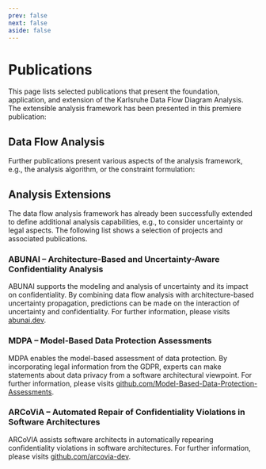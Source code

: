 ```yaml
---
prev: false
next: false
aside: false
---
```


# Publications

This page lists selected publications that present the foundation, application, and extension of the Karlsruhe Data Flow Diagram Analysis.
The extensible analysis framework has been presented in this premiere publication:

<PaperHighlight
  authors="N. Boltz and S. Hahner, et al."
  title="An Extensible Framework for Architecture-Based Data Flow Analysis
        for Information Security"
  reference="European Conference on Software Architecture (ECSA), Springer,
      2024"
  url="https://sebastianhahner.de/publications/2024/BoltzHahner2024_AnExtensibleFrameworkForArchitectureBasedDataFlowAnalysisForInformationSecurity.pdf"
  doi="10.1007/978-3-031-66326-0_21" />

## Data Flow Analysis

Further publications present various aspects of the analysis framework, e.g., the analysis algorithm, or the constraint formulation:

<div v-html="bibDFA"></div>

## Analysis Extensions

The data flow analysis framework has already been successfully extended to define additional analysis capabilities, e.g., to consider uncertainty or legal aspects. The following list shows a selection of projects and associated publications.

### ABUNAI – Architecture-Based and Uncertainty-Aware Confidentiality Analysis

ABUNAI supports the modeling and analysis of uncertainty and its impact on confidentiality.
By combining data flow analysis with architecture-based uncertainty propagation, predictions can be made on the interaction of uncertainty and confidentiality.
For further information, please visits [abunai.dev](https://abunai.dev).

<div v-html="bibABUNAI"></div>

### MDPA – Model-Based Data Protection Assessments

MDPA enables the model-based assessment of data protection. 
By incorporating legal information from the GDPR, experts can make statements about data privacy from a software architectural viewpoint.
For further information, please visits [github.com/Model-Based-Data-Protection-Assessments](https://github.com/Model-Based-Data-Protection-Assessments).

<div v-html="bibMDPA"></div>

### ARCoViA – Automated Repair of Confidentiality Violations in Software Architectures

ARCoVIA assists software architects in automatically repearing confidentiality violations in software architectures.
For further information, please visits [github.com/arcovia-dev](https://github.com/arcovia-dev).

<div v-html="bibARCOVIA"></div>

<script setup>
import PaperHighlight from '../PaperHighlight.vue'
import { ref } from 'vue';
import * as bibtex from "bibtex";
import { bib } from "./bib.js";

const entries = bibtex.parseBibFile(bib).entries_raw;
const bibDFA = ref(filterAndFormatEntries(entries, "dfa"));
const bibABUNAI = ref(filterAndFormatEntries(entries, "abunai"));
const bibMDPA = ref(filterAndFormatEntries(entries, "mdpa"));
const bibARCOVIA = ref(filterAndFormatEntries(entries, "arcovia"));

function filterAndFormatEntries(entries, tag) {
    const filteredEntries = entries.filter(entry => entry.getFieldAsString("tag") == tag);
    const formattedEntries = filteredEntries.map(entry => formatBibEntry(entry));

    return `<ul><li>${formattedEntries.join("</li><li>")}</li></ul>`;
}

function formatBibEntry(entry) {
    const title = entry.getFieldAsString("title");
    const author = entry.getFieldAsString("author");
    const date = entry.getFieldAsString("date");

    let url = entry.getFieldAsString("url");
    const doi = entry.getFieldAsString("doi");

    if(!url) {
        if(doi) {
            url = `https://doi.org/${doi}`;
        } else {
            url = "#";
        }
    }

    let venue = "";
    if(entry.type == "inproceedings") {
        venue = `${entry.getFieldAsString("booktitle")}, ${entry.getFieldAsString("publisher")}`
    } else if (entry.type == "article") {
        venue = `${entry.getFieldAsString("journaltitle")}, ${entry.getFieldAsString("publisher")}`
    } else if (entry.type == "misc") {
        venue = entry.getFieldAsString("publisher");
    } else if (entry.type == "thesis") {
        venue = `${entry.getFieldAsString("institution")}, ${entry.getFieldAsString("type")}`
    }

    const formattedAuthorList = formatBibtexAuthors(author);

    let formattedBibEntry = `${formattedAuthorList}, "<a href="${url}">${title}</a>", ${venue}, ${date}`;

    if(doi) {
        formattedBibEntry = formattedBibEntry + `, doi: <a href="https://doi.org/${doi}">${doi}</a>`;
    }

    return `${formattedBibEntry}.`;
}

function formatBibtexAuthors(bibtexAuthors) {
  const authors = bibtexAuthors.split(/\s+and\s+/);

  const formattedAuthors = authors.slice(0, 3).map(author => {
    const [last, first] = author.split(',').map(s => s.trim());
    const firstInitial = first ? first.charAt(0) + '.' : '';
    return `${firstInitial} ${last}`;
  });

  if (authors.length > 3) {
    formattedAuthors.push("et al.");
  }

  return formattedAuthors.join(', ');
}
</script>
